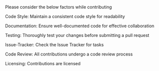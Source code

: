 Please consider the below factors while contributing

Code Style:
Maintain a consistent code style for readability

Documentation:
Ensure well-documented code for effective collaboration

Testing:
Thoroughly test your changes before submitting a pull request

Issue-Tracker:
Check the Issue Tracker for tasks

Code Review:
All contributions undergo a code review process

Licensing:
Contributions are licensed
